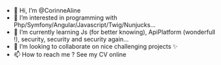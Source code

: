 - 👋 Hi, I’m @CorinneAline
- 👀 I’m interested in programming with Php/Symfony/Angular/Javascript/Twig/Nunjucks...
- 🌱 I’m currently learning Js (for better knowing), ApiPlatform (wonderfull !), security, security and security again...
- 💞️ I’m looking to collaborate on nice challenging projects ✨
- 📫 How to reach me ? See my CV online

